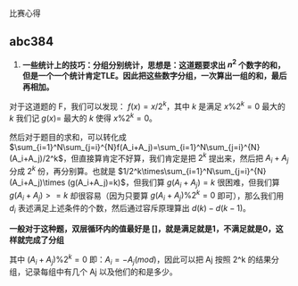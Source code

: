 比赛心得
## abc384

1. **一些统计上的技巧：分组分别统计，思想是：这道题要求出 $n^2$ 个数字的和，但是一个一个统计肯定TLE。因此把这些数字分组，一次算出一组的和，最后再相加。** 

对于这道题的 F，我们可以发现： $f(x)=x/2^k$，其中 $k$ 是满足 $x\%2^k=0$ 最大的 $k$ 我们记 $g(x)=$ 最大的 $k$ 使得 $x\%2^k=0$。

然后对于题目的求和，可以转化成 $\sum_{i=1}^N\sum_{j=i}^{N}f(A_i+A_j)=\sum_{i=1}^N\sum_{j=i}^{N}(A_i+A_j)/2^k$，但直接算肯定不好算，我们肯定是把 $2^k$ 提出来，然后把 $A_i+A_j$ 分成 $2^k$ 份，再分别算。也就是 $1/2^k\times\sum_{i=1}^N\sum_{j=i}^{N}(A_i+A_j)\times (g(A_i+A_j)=k)$，但我们算 $g(A_i+A_j)=k$ 很困难，但我们算 $g(A_i+A_j)>=k$ 却很容易（因为只要算 $g(A_i+A_j)\% 2^k=0$ 即可），那么我们用 $d_i$ 表述满足上述条件的个数，然后通过容斥原理算出 $d(k)-d(k-1)$。

**一般对于这种题，双层循环内的值最好是 []，就是满足就是1，不满足就是0，这样就完成了分组**

其中 $(A_i+A_j)\% 2^k=0$ 即：$A_i=-A_j(mod )$，因此可以把 Aj 按照 2^k 的结果分组，记录每组中有几个 Aj 以及他们的和是多少。

